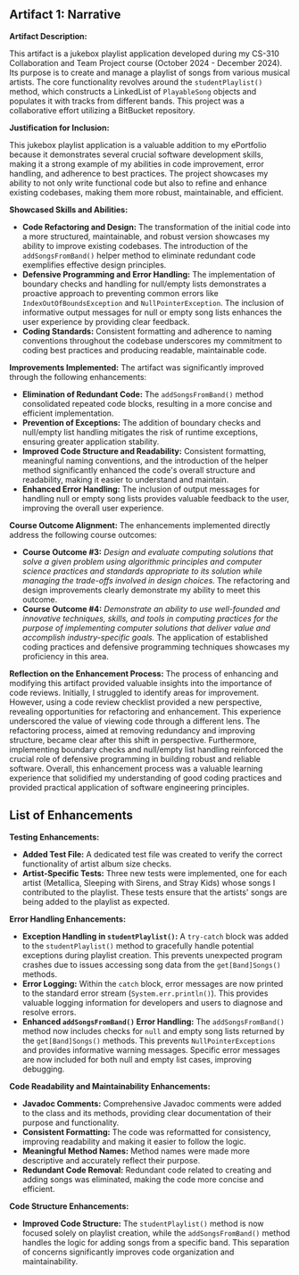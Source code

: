 ## Artifact 1: Narrative

**Artifact Description:**

This artifact is a jukebox playlist application developed during my CS-310 Collaboration and Team Project course (October 2024 -   December 2024).  Its purpose is to create and manage a playlist of songs from various musical artists. The core functionality revolves around the `studentPlaylist()` method, which constructs a LinkedList of `PlayableSong` objects and populates it with tracks from different bands. This project was a collaborative effort utilizing a BitBucket repository.

**Justification for Inclusion:**

This jukebox playlist application is a valuable addition to my ePortfolio because it demonstrates several crucial software development skills, making it a strong example of my abilities in code improvement, error handling, and adherence to best practices.  The project showcases my ability to not only write functional code but also to refine and enhance existing codebases, making them more robust, maintainable, and efficient.

**Showcased Skills and Abilities:**

*   **Code Refactoring and Design:** The transformation of the initial code into a more structured, maintainable, and robust version showcases my ability to improve existing codebases.  The introduction of the `addSongsFromBand()` helper method to eliminate redundant code exemplifies effective design principles.
*   **Defensive Programming and Error Handling:** The implementation of boundary checks and handling for null/empty lists demonstrates a proactive approach to preventing common errors like `IndexOutOfBoundsException` and `NullPointerException`.  The inclusion of informative output messages for null or empty song lists enhances the user experience by providing clear feedback.
*   **Coding Standards:** Consistent formatting and adherence to naming conventions throughout the codebase underscores my commitment to coding best practices and producing readable, maintainable code.

**Improvements Implemented:**
The artifact was significantly improved through the following enhancements:

*   **Elimination of Redundant Code:** The `addSongsFromBand()` method consolidated repeated code blocks, resulting in a more concise and efficient implementation.
*   **Prevention of Exceptions:** The addition of boundary checks and null/empty list handling mitigates the risk of runtime exceptions, ensuring greater application stability.
*   **Improved Code Structure and Readability:** Consistent formatting, meaningful naming conventions, and the introduction of the helper method significantly enhanced the code's overall structure and readability, making it easier to understand and maintain.
*   **Enhanced Error Handling:**  The inclusion of output messages for handling null or empty song lists provides valuable feedback to the user, improving the overall user experience.

**Course Outcome Alignment:**
The enhancements implemented directly address the following course outcomes:

*   **Course Outcome #3:** *Design and evaluate computing solutions that solve a given problem using algorithmic principles and computer science practices and standards appropriate to its solution while managing the trade-offs involved in design choices.* The refactoring and design improvements clearly demonstrate my ability to meet this outcome.
*   **Course Outcome #4:** *Demonstrate an ability to use well-founded and innovative techniques, skills, and tools in computing practices for the purpose of implementing computer solutions that deliver value and accomplish industry-specific goals.* The application of established coding practices and defensive programming techniques showcases my proficiency in this area.

**Reflection on the Enhancement Process:**
The process of enhancing and modifying this artifact provided valuable insights into the importance of code reviews.  Initially, I struggled to identify areas for improvement.  However, using a code review checklist provided a new perspective, revealing opportunities for refactoring and enhancement.  This experience underscored the value of viewing code through a different lens.  The refactoring process, aimed at removing redundancy and improving structure, became clear after this shift in perspective.  Furthermore, implementing boundary checks and null/empty list handling reinforced the crucial role of defensive programming in building robust and reliable software.  Overall, this enhancement process was a valuable learning experience that solidified my understanding of good coding practices and provided practical application of software engineering principles.

## List of Enhancements

**Testing Enhancements:**

*   **Added Test File:** A dedicated test file was created to verify the correct functionality of artist album size checks.
*   **Artist-Specific Tests:** Three new tests were implemented, one for each artist (Metallica, Sleeping with Sirens, and Stray Kids) whose songs I contributed to the playlist.  These tests ensure that the artists' songs are being added to the playlist as expected.

**Error Handling Enhancements:**

*   **Exception Handling in `studentPlaylist()`:**  A `try-catch` block was added to the `studentPlaylist()` method to gracefully handle potential exceptions during playlist creation.  This prevents unexpected program crashes due to issues accessing song data from the `get[Band]Songs()` methods.
*   **Error Logging:**  Within the `catch` block, error messages are now printed to the standard error stream (`System.err.println()`).  This provides valuable logging information for developers and users to diagnose and resolve errors.
*   **Enhanced `addSongsFromBand()` Error Handling:** The `addSongsFromBand()` method now includes checks for `null` and empty song lists returned by the `get[Band]Songs()` methods. This prevents `NullPointerExceptions` and provides informative warning messages. Specific error messages are now included for both null and empty list cases, improving debugging.

**Code Readability and Maintainability Enhancements:**

*   **Javadoc Comments:**  Comprehensive Javadoc comments were added to the class and its methods, providing clear documentation of their purpose and functionality.
*   **Consistent Formatting:**  The code was reformatted for consistency, improving readability and making it easier to follow the logic.
*   **Meaningful Method Names:**  Method names were made more descriptive and accurately reflect their purpose.
*   **Redundant Code Removal:**  Redundant code related to creating and adding songs was eliminated, making the code more concise and efficient.

**Code Structure Enhancements:**

*   **Improved Code Structure:** The `studentPlaylist()` method is now focused solely on playlist creation, while the `addSongsFromBand()` method handles the logic for adding songs from a specific band. This separation of concerns significantly improves code organization and maintainability.
